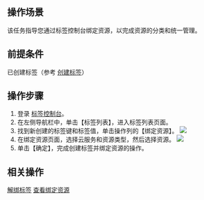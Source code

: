 ## 操作场景

该任务指导您通过标签控制台绑定资源，以完成资源的分类和统一管理。

## 前提条件
已创建标签（参考 [创建标签](https://cloud.tencent.com/document/product/651/56716)）

## 操作步骤

1. 登录 [标签控制台](https://console.cloud.tencent.com/tag)。
2. 在左侧导航栏中，单击【标签列表】，进入标签列表页面。
3. 找到新创建的标签键和标签值，单击操作列的【绑定资源】。
![](https://main.qcloudimg.com/raw/fd7259affda4ce6b127b51937d392109.jpg)
4. 在绑定资源页面，选择云服务和资源类型，然后选择资源。
![](https://main.qcloudimg.com/raw/8c997460965acd517de93780f2f8db98.jpg)
5. 单击【确定】，完成创建标签并绑定资源的操作。


## 相关操作
[解绑标签](https://cloud.tencent.com/document/product/651/56718)
[查看绑定资源](https://cloud.tencent.com/document/product/651/56720)


 






